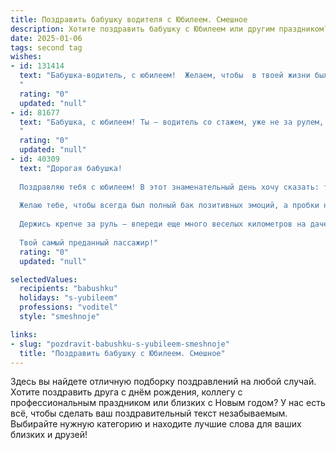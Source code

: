 ```yaml
---
title: Поздравить бабушку водителя с Юбилеем. Смешное
description: Хотите поздравить бабушку с Юбилеем или другим праздником? Наш ИИ создаст незабываемое поздравление, а вы обязательно выделитесь среди других.  
date: 2025-01-06
tags: second tag
wishes:
- id: 131414
  text: "Бабушка-водитель, с юбилеем!  Желаем, чтобы  в твоей жизни было столько же поворотов, сколько километров ты проехала за рулём, но только приятных! Пусть бензин всегда будет качественным, а пассажиры — весёлыми и благодарными.  И помни:  главное — не скорость, а удовольствие от дороги!  С праздником!
  "
  rating: "0"
  updated: "null"
- id: 81677
  text: "Бабушка, с юбилеем! Ты – водитель со стажем, уже не за рулем, а за рулем жизни! Желаем тебе, чтобы твоя жизнь была такой же яркой и динамичной, как твое вождение!
  "
  rating: "0"
  updated: "null"
- id: 40309
  text: "Дорогая бабушка!
  
  Поздравляю тебя с юбилеем! В этот знаменательный день хочу сказать: ты - настоящий водитель жизни! За рулем своего приключения ты умело маневрируешь между радостями и трудностями, всегда находя верный курс.
  
  Желаю тебе, чтобы всегда был полный бак позитивных эмоций, а пробки на пути к счастью обходились стороной! Пусть каждый поворот будет только к новым открытиям, а зебра пересечения с родными всегда приводила к уюту и теплу.
  
  Держись крепче за руль — впереди еще много веселых километров на даче и бесконечных пассажиров, ждущих твоих сладких пирожков! С юбилеем, настройка навигатора с добрыми пожеланиями — счастья, здоровья и еще больше ярких воспоминаний!
  
  Твой самый преданный пассажир!"
  rating: "0"
  updated: "null"

selectedValues:
  recipients: "babushku"
  holidays: "s-yubileem"
  professions: "voditel"
  style: "smeshnoje"

links:
- slug: "pozdravit-babushku-s-yubileem-smeshnoje"
  title: "Поздравить бабушку с Юбилеем. Смешное"
---
```


Здесь вы найдете отличную подборку поздравлений на любой случай.
Хотите поздравить друга с днём рождения, коллегу с профессиональным праздником или близких с Новым годом? У нас есть всё, чтобы сделать ваш поздравительный текст незабываемым. Выбирайте нужную категорию и находите лучшие слова для ваших близких и друзей!
